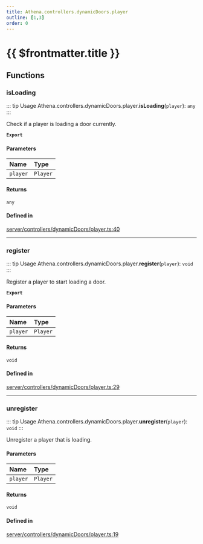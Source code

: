 ```yaml
---
title: Athena.controllers.dynamicDoors.player
outline: [1,3]
order: 0
---
```


# {{ $frontmatter.title }}


## Functions

### isLoading

::: tip Usage
Athena.controllers.dynamicDoors.player.**isLoading**(`player`): `any`
:::

Check if a player is loading a door currently.

**`Export`**

#### Parameters

| Name | Type |
| :------ | :------ |
| `player` | `Player` |

#### Returns

`any`

#### Defined in

[server/controllers/dynamicDoors/player.ts:40](https://github.com/Stuyk/altv-athena/blob/4bfd806/src/core/server/controllers/dynamicDoors/player.ts#L40)

___

### register

::: tip Usage
Athena.controllers.dynamicDoors.player.**register**(`player`): `void`
:::

Register a player to start loading a door.

**`Export`**

#### Parameters

| Name | Type |
| :------ | :------ |
| `player` | `Player` |

#### Returns

`void`

#### Defined in

[server/controllers/dynamicDoors/player.ts:29](https://github.com/Stuyk/altv-athena/blob/4bfd806/src/core/server/controllers/dynamicDoors/player.ts#L29)

___

### unregister

::: tip Usage
Athena.controllers.dynamicDoors.player.**unregister**(`player`): `void`
:::

Unregister a player that is loading.

#### Parameters

| Name | Type |
| :------ | :------ |
| `player` | `Player` |

#### Returns

`void`

#### Defined in

[server/controllers/dynamicDoors/player.ts:19](https://github.com/Stuyk/altv-athena/blob/4bfd806/src/core/server/controllers/dynamicDoors/player.ts#L19)
